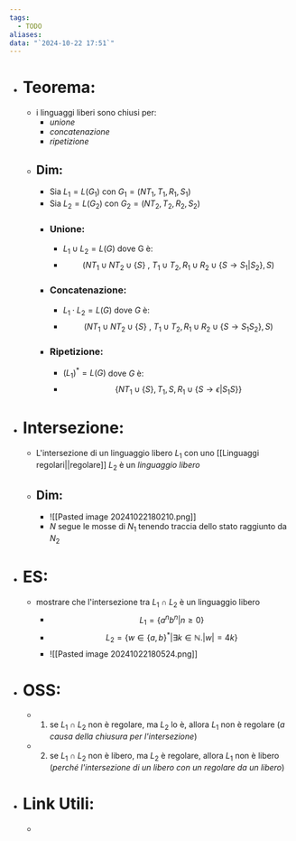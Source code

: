 ```yaml
---
tags:
  - TODO
aliases: 
data: "`2024-10-22 17:51`"
---
```

- # Teorema:
	- i linguaggi liberi sono chiusi per:
		- _unione_
		- _concatenazione_
		- _ripetizione_  
	- ## Dim:
		- Sia $L_{1}=L(G_{1})$ con $G_{1}=(NT_{1},T_{1},R_{1},S_{1})$
		- Sia $L_{2}=L(G_{2})$ con $G_{2}=(NT_{2},T_{2},R_{2},S_{2})$
		- ### Unione:
			- $L_{1}\cup L_{2}=L(G)$ dove G è: 
			- $$(NT_{1}\cup NT_{2}\cup \{S\}\ ,\ T_{1}\cup T_{2},R_{1}\cup R_{2}\cup \{S\to S_{1}|S_{2}\},S)$$
		- ### Concatenazione:
			- $L_{1}\cdot L_{2}=L(G)$ dove $G$ è: 
			- $$(NT_{1}\cup NT_{2}\cup \{S\}\ ,\ T_{1}\cup T_{2},R_{1}\cup R_{2}\cup \{S\to S_{1}S_{2}\},S)$$
		- ### Ripetizione:
			- $(L_{1})^{*}=L(G)$ dove $G$ è:
			- $$\{NT_{1}\cup \{S\}, T_{1}, S, R_{1}\cup \{S\to \epsilon|S_{1}S\}\}$$
- # Intersezione:
	- L'intersezione di un linguaggio libero $L_{1}$ con uno [[Linguaggi regolari||regolare]] $L_{2}$ è un _linguaggio libero_ 
	- ## Dim:
		-  ![[Pasted image 20241022180210.png]]
		- $N$ segue le mosse di $N_{1}$ tenendo traccia dello stato raggiunto da $N_{2}$ 
- # ES:
	- mostrare che l'intersezione tra $L_{1}\cap L_{2}$ è un linguaggio libero
		- $$L_{1}=\{a^{n}b^{n}|n\geq 0\}$$
		- $$L_{2}=\{w\in \{a,b\}^{*}|\exists k\in \mathbb{N}. |w|=4k\}$$
		- ![[Pasted image 20241022180524.png]]
- # OSS:
	- 1) se $L_{1}\cap L_{2}$ non è regolare, ma $L_{2}$ lo è, allora $L_{1}$ non è regolare (_a causa della chiusura per l'intersezione_)
	- 2) se $L_{1}\cap L_{2}$ non è libero, ma $L_{2}$ è regolare, allora $L_{1}$ non è libero (_perché l'intersezione di un libero con un regolare da un libero_)
- # Link Utili:
	- 